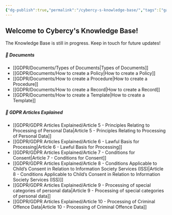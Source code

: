```yaml
---
{"dg-publish":true,"permalink":"/cybercy-s-knowledge-base/","tags":["gardenEntry"]}
---
```


  

## Welcome to Cybercy's Knowledge Base!

The Knowledge Base is still in progress. Keep in touch for future updates!

##### 📁 Documents

- [[GDPR/Documents/Types of Documents\|Types of Documents]]
- [[GDPR/Documents/How to create a Policy\|How to create a Policy]]
- [[GDPR/Documents/How to create a Procedure\|How to create a Procedure]]
- [[GDPR/Documents/How to create a Record\|How to create a Record]]
- [[GDPR/Documents/How to create a Template\|How to create a Template]]


##### 📁 GDPR Articles Explained

- [[GDPR/GDPR Articles Explained/Article 5 - Principles Relating to Processing of Personal Data\|Article 5 - Principles Relating to Processing of Personal Data]]
- [[GDPR/GDPR Articles Explained/Article 6 - Lawful Basis for Processing\|Article 6 - Lawful Basis for Processing]]
- [[GDPR/GDPR Articles Explained/Article 7 - Conditions for Consent\|Article 7 - Conditions for Consent]]
- [[GDPR/GDPR Articles Explained/Article 8 - Conditions Applicable to Child’s Consent in Relation to Information Society Services (ISS)\|Article 8 - Conditions Applicable to Child’s Consent in Relation to Information Society Services (ISS)]]
- [[GDPR/GDPR Articles Explained/Article 9 - Processing of special categories of personal data\|Article 9 - Processing of special categories of personal data]]
- [[GDPR/GDPR Articles Explained/Article 10 - Processing of Criminal Offence Data\|Article 10 - Processing of Criminal Offence Data]]
